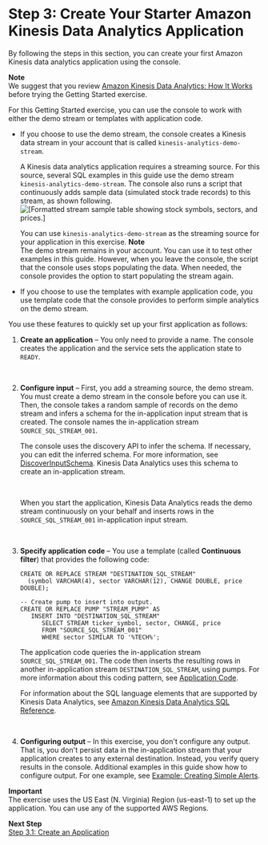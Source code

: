 # Step 3: Create Your Starter Amazon Kinesis Data Analytics Application<a name="get-started-exercise"></a>

By following the steps in this section, you can create your first Amazon Kinesis data analytics application using the console\. 

**Note**  
We suggest that you review [Amazon Kinesis Data Analytics: How It Works](how-it-works.md) before trying the Getting Started exercise\.

For this Getting Started exercise, you can use the console to work with either the demo stream or templates with application code\.
+ If you choose to use the demo stream, the console creates a Kinesis data stream in your account that is called `kinesis-analytics-demo-stream`\.

  A Kinesis data analytics application requires a streaming source\. For this source, several SQL examples in this guide use the demo stream `kinesis-analytics-demo-stream`\. The console also runs a script that continuously adds sample data \(simulated stock trade records\) to this stream, as shown following\.  
![\[Formatted stream sample table showing stock symbols, sectors, and prices.\]](http://docs.aws.amazon.com/kinesisanalytics/latest/dev/images/gs-v2-30.png)

  You can use `kinesis-analytics-demo-stream` as the streaming source for your application in this exercise\.
**Note**  
The demo stream remains in your account\. You can use it to test other examples in this guide\. However, when you leave the console, the script that the console uses stops populating the data\. When needed, the console provides the option to start populating the stream again\. 
+ If you choose to use the templates with example application code, you use template code that the console provides to perform simple analytics on the demo stream\. 

You use these features to quickly set up your first application as follows:

1. **Create an application** – You only need to provide a name\. The console creates the application and the service sets the application state to `READY`\.

    

1. **Configure input** – First, you add a streaming source, the demo stream\. You must create a demo stream in the console before you can use it\. Then, the console takes a random sample of records on the demo stream and infers a schema for the in\-application input stream that is created\. The console names the in\-application stream `SOURCE_SQL_STREAM_001`\.

   The console uses the discovery API to infer the schema\. If necessary, you can edit the inferred schema\. For more information, see [DiscoverInputSchema](API_DiscoverInputSchema.md)\. Kinesis Data Analytics uses this schema to create an in\-application stream\.

    

   When you start the application, Kinesis Data Analytics reads the demo stream continuously on your behalf and inserts rows in the `SOURCE_SQL_STREAM_001` in\-application input stream\. 

    

1. **Specify application code** – You use a template \(called **Continuous filter**\) that provides the following code:

   ```
   CREATE OR REPLACE STREAM "DESTINATION_SQL_STREAM" 
     (symbol VARCHAR(4), sector VARCHAR(12), CHANGE DOUBLE, price DOUBLE);
    
   -- Create pump to insert into output. 
   CREATE OR REPLACE PUMP "STREAM_PUMP" AS 
      INSERT INTO "DESTINATION_SQL_STREAM"  
         SELECT STREAM ticker_symbol, sector, CHANGE, price
         FROM "SOURCE_SQL_STREAM_001"
         WHERE sector SIMILAR TO '%TECH%';
   ```

   The application code queries the in\-application stream `SOURCE_SQL_STREAM_001`\. The code then inserts the resulting rows in another in\-application stream `DESTINATION_SQL_STREAM`, using pumps\. For more information about this coding pattern, see [Application Code](how-it-works-app-code.md)\. 

   For information about the SQL language elements that are supported by Kinesis Data Analytics, see [Amazon Kinesis Data Analytics SQL Reference](https://docs.aws.amazon.com/kinesisanalytics/latest/sqlref/analytics-sql-reference.html)\.

    

1. **Configuring output** – In this exercise, you don't configure any output\. That is, you don't persist data in the in\-application stream that your application creates to any external destination\. Instead, you verify query results in the console\. Additional examples in this guide show how to configure output\. For one example, see [Example: Creating Simple Alerts](app-simple-alerts.md)\.

**Important**  
The exercise uses the US East \(N\. Virginia\) Region \(us\-east\-1\) to set up the application\. You can use any of the supported AWS Regions\.

**Next Step**  
[Step 3\.1: Create an Application](get-started-create-app.md)